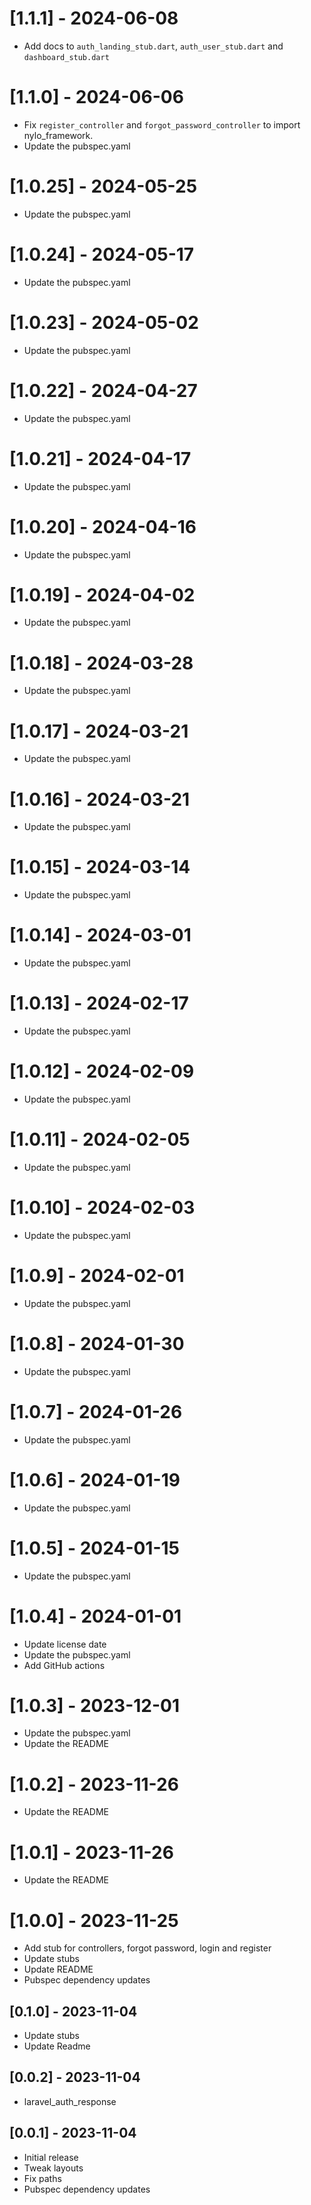 # [1.1.1] - 2024-06-08

* Add docs to `auth_landing_stub.dart`, `auth_user_stub.dart` and `dashboard_stub.dart`

# [1.1.0] - 2024-06-06

* Fix `register_controller` and `forgot_password_controller` to import nylo_framework.
* Update the pubspec.yaml

# [1.0.25] - 2024-05-25

* Update the pubspec.yaml

# [1.0.24] - 2024-05-17

* Update the pubspec.yaml

# [1.0.23] - 2024-05-02

* Update the pubspec.yaml

# [1.0.22] - 2024-04-27

* Update the pubspec.yaml

# [1.0.21] - 2024-04-17

* Update the pubspec.yaml

# [1.0.20] - 2024-04-16

* Update the pubspec.yaml

# [1.0.19] - 2024-04-02

* Update the pubspec.yaml

# [1.0.18] - 2024-03-28

* Update the pubspec.yaml

# [1.0.17] - 2024-03-21

* Update the pubspec.yaml

# [1.0.16] - 2024-03-21

* Update the pubspec.yaml

# [1.0.15] - 2024-03-14

* Update the pubspec.yaml

# [1.0.14] - 2024-03-01

* Update the pubspec.yaml

# [1.0.13] - 2024-02-17

* Update the pubspec.yaml

# [1.0.12] - 2024-02-09

* Update the pubspec.yaml

# [1.0.11] - 2024-02-05

* Update the pubspec.yaml

# [1.0.10] - 2024-02-03

* Update the pubspec.yaml

# [1.0.9] - 2024-02-01

* Update the pubspec.yaml
 
# [1.0.8] - 2024-01-30

* Update the pubspec.yaml

# [1.0.7] - 2024-01-26

* Update the pubspec.yaml

# [1.0.6] - 2024-01-19

* Update the pubspec.yaml

# [1.0.5] - 2024-01-15

* Update the pubspec.yaml

# [1.0.4] - 2024-01-01

* Update license date
* Update the pubspec.yaml
* Add GitHub actions

# [1.0.3] - 2023-12-01

* Update the pubspec.yaml
* Update the README

# [1.0.2] - 2023-11-26

* Update the README

# [1.0.1] - 2023-11-26

* Update the README

# [1.0.0] - 2023-11-25

* Add stub for controllers, forgot password, login and register
* Update stubs
* Update README
* Pubspec dependency updates

## [0.1.0] - 2023-11-04

* Update stubs
* Update Readme

## [0.0.2] - 2023-11-04

* laravel_auth_response

## [0.0.1] - 2023-11-04

* Initial release
* Tweak layouts
* Fix paths
* Pubspec dependency updates